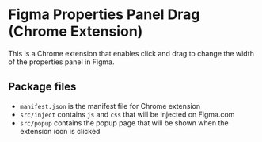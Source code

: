 # Figma Properties Panel Drag (Chrome Extension)

This is a Chrome extension that enables click and drag to change the width of the properties panel in Figma.

## Package files

- `manifest.json` is the manifest file for Chrome extension
- `src/inject` contains `js` and `css` that will be injected on Figma.com
- `src/popup` contains the popup page that will be shown when the extension icon is clicked
